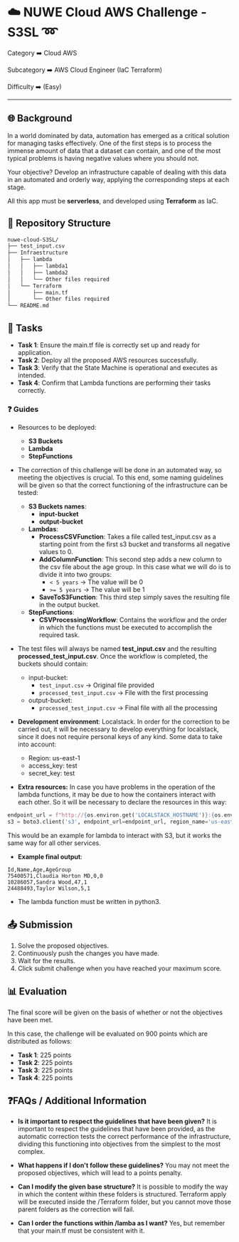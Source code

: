 # ☁️ NUWE Cloud AWS Challenge - S3SL ➿

Category   ➡️   Cloud AWS

Subcategory   ➡️   AWS Cloud Engineer (IaC Terraform)

Difficulty   ➡️   (Easy)

---

## 🌐 Background

In a world dominated by data, automation has emerged as a critical solution for managing tasks effectively. One of the first steps is to process the immense amount of data that a dataset can contain, and one of the most typical problems is having negative values where you should not.

Your objective? Develop an infrastructure capable of dealing with this data in an automated and orderly way, applying the corresponding steps at each stage. 

All this app must be **serverless**, and developed using **Terraform** as IaC.

## 📂 Repository Structure
```bash
nuwe-cloud-S3SL/
├── test_input.csv
├── Infraestructure
│   ├── lambda
│   │   ├── lambda1
│   │   ├── lambda2
│   │   └── Other files required
│   └── Terraform
│       ├── main.tf
│       └── Other files required
└── README.md
```

## 🎯 Tasks

- **Task 1**: Ensure the main.tf file is correctly set up and ready for application.
- **Task 2**: Deploy all the proposed AWS resources successfully.
- **Task 3**: Verify that the State Machine is operational and executes as intended.
- **Task 4**: Confirm that Lambda functions are performing their tasks correctly.

### ❓ Guides

- Resources to be deployed: 
    - **S3 Buckets** 
    - **Lambda** 
    - **StepFunctions**

- The correction of this challenge will be done in an automated way, so meeting the objectives is crucial. To this end, some naming guidelines will be given so that the correct functioning of the infrastructure can be tested:
    - **S3 Buckets names**: 
        - **input-bucket**
        - **output-bucket**
    - **Lambdas**:
        - **ProcessCSVFunction**: Takes a file called test_input.csv as a starting point from the first s3 bucket and transforms all negative values to 0.
        - **AddColumnFunction**: This second step adds a new column to the csv file about the age group. In this case what we will do is to divide it into two groups:
            - `< 5 years` -> The value will be 0
            - `>= 5 years` -> The value will be 1
        - **SaveToS3Function**: This third step simply saves the resulting file in the output bucket.
    - **StepFunctions**:
        - **CSVProcessingWorkflow**: Contains the workflow and the order in which the functions must be executed to accomplish the required task.

- The test files will always be named **test_input.csv** and the resulting **processed_test_input.csv**. Once the workflow is completed, the buckets should contain:
    - input-bucket: 
        - `test_input.csv` -> Original file provided
        - `processed_test_input.csv` -> File with the first processing
    - output-bucket:
        - `processed_test_input.csv` -> Final file with all the processing

- **Development environment**: Localstack. In order for the correction to be carried out, it will be necessary to develop everything for localstack, since it does not require personal keys of any kind. Some data to take into account:
    - Region: us-east-1
    - access_key: test
    - secret_key: test

- **Extra resources:** In case you have problems in the operation of the lambda functions, it may be due to how the containers interact with each other.
So it will be necessary to declare the resources in this way:
```python
endpoint_url = f"http://{os.environ.get('LOCALSTACK_HOSTNAME')}:{os.environ.get('EDGE_PORT')}"
s3 = boto3.client('s3', endpoint_url=endpoint_url, region_name='us-east-1')
```
This would be an example for lambda to interact with S3, but it works the same way for all other services.

- **Example final output**:
```csv
Id,Name,Age,AgeGroup
75400571,Claudia Horton MD,0,0
10286057,Sandra Wood,47,1
24488493,Taylor Wilson,5,1
```

- The lambda function must be written in python3.

## 📤 Submission

1. Solve the proposed objectives.
2. Continuously push the changes you have made.
3. Wait for the results.
4. Click submit challenge when you have reached your maximum score.


## 📊 Evaluation

The final score will be given on the basis of whether or not the objectives have been met.

In this case, the challenge will be evaluated on 900 points which are distributed as follows:

- **Task 1**: 225 points
- **Task 2**: 225 points
- **Task 3**: 225 points
- **Task 4**: 225 points

## ❓FAQs / Additional Information

- **Is it important to respect the guidelines that have been given?** It is important to respect the guidelines that have been provided, as the automatic correction tests the correct performance of the infrastructure, dividing this functioning into objectives from the simplest to the most complex.

- **What happens if I don't follow these guidelines?** You may not meet the proposed objectives, which will lead to a points penalty.

- **Can I modify the given base structure?** It is possible to modify the way in which the content within these folders is structured. Terraform apply will be executed inside the /Terraform folder, but you cannot move those parent folders as the correction will fail.

- **Can I order the functions within /lamba as I want?** Yes, but remember that your main.tf must be consistent with it.


